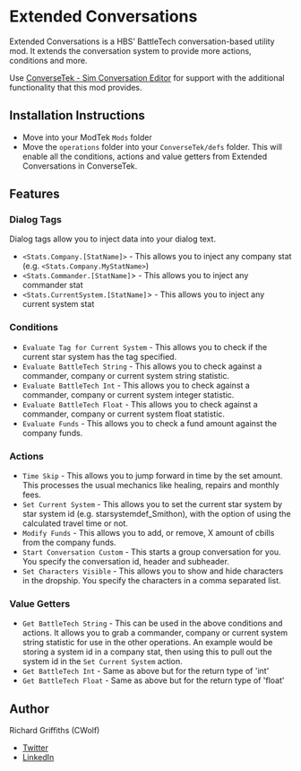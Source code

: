 # Extended Conversations

Extended Conversations is a HBS' BattleTech conversation-based utility mod. It extends the conversation system to provide more actions, conditions and more.

Use [ConverseTek - Sim Conversation Editor](https://github.com/CWolfs/ConverseTek) for support with the additional functionality that this mod provides.

## Installation Instructions

* Move into your ModTek `Mods` folder
* Move the `operations` folder into your `ConverseTek/defs` folder. This will enable all the conditions, actions and value getters from Extended Conversations in ConverseTek.

## Features

### Dialog Tags

Dialog tags allow you to inject data into your dialog text. 

* `<Stats.Company.[StatName]>` - This allows you to inject any company stat (e.g. `<Stats.Company.MyStatName>`)
* `<Stats.Commander.[StatName]`> - This allows you to inject any commander stat
* `<Stats.CurrentSystem.[StatName]`> - This allows you to inject any current system stat

### Conditions

* `Evaluate Tag for Current System` - This allows you to check if the current star system has the tag specified.
* `Evaluate BattleTech String` - This allows you to check against a commander, company or current system string statistic.
* `Evaluate BattleTech Int` - This allows you to check against a commander, company or current system integer statistic.
* `Evaluate BattleTech Float` - This allows you to check against a commander, company or current system float statistic.
* `Evaluate Funds` - This allows you to check a fund amount against the company funds.

### Actions

* `Time Skip` - This allows you to jump forward in time by the set amount. This processes the usual mechanics like healing, repairs and monthly fees.
* `Set Current System` - This allows you to set the current star system by star system id (e.g. starsystemdef_Smithon), with the option of using the calculated travel time or not.
* `Modify Funds` - This allows you to add, or remove, X amount of cbills from the company funds.
* `Start Conversation Custom` - This starts a group conversation for you. You specify the conversation id, header and subheader.
* `Set Characters Visible` - This allows you to show and hide characters in the dropship. You specify the characters in a comma separated list.

### Value Getters

* `Get BattleTech String` - This can be used in the above conditions and actions. It allows you to grab a commander, company or current system string statistic for use in the other operations. An example would be storing a system id in a company stat, then using this to pull out the system id in the `Set Current System` action.
* `Get BattleTech Int` - Same as above but for the return type of 'int'
* `Get BattleTech Float` - Same as above but for the return type of 'float'

## Author

Richard Griffiths (CWolf)
  * [Twitter](https://twitter.com/CWolf)
  * [LinkedIn](https://www.linkedin.com/in/richard-griffiths-436b7a19/)